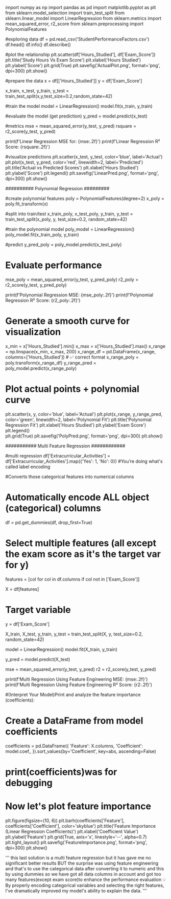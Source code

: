 import numpy as np
import pandas as pd
import matplotlib.pyplot as plt
from sklearn.model_selection import train_test_split
from sklearn.linear_model import LinearRegression
from sklearn.metrics import mean_squared_error, r2_score
from sklearn.preprocessing import PolynomialFeatures

#exploring data
df = pd.read_csv('StudentPerformanceFactors.csv')
df.head()
df.info()
df.describe()

#plot the relationship
plt.scatter(df['Hours_Studied'], df['Exam_Score'])
plt.title('Study Hours Vs Exam Score')
plt.xlabel('Hours Studied')
plt.ylabel('Score')
plt.grid(True)
plt.savefig('ActualPlot.png', format='png', dpi=300)
plt.show()


#prepare the data
x = df[['Hours_Studied']]
y = df['Exam_Score']

x_train, x_test, y_train, y_test = train_test_split(x,y,test_size=0.2,random_state=42)

#train the model
model = LinearRegression()
model.fit(x_train, y_train)

#evaluate the model (get prediction)
y_pred = model.predict(x_test)

#metrics
mse = mean_squared_error(y_test, y_pred)
rsquare = r2_score(y_test, y_pred)

print(f'Linear Regression MSE for: {mse:.2f}')
print(f'Linear Regression R² Score: {rsquare:.2f}')

#visualize predictions
plt.scatter(x_test, y_test, color='blue', label='Actual')
plt.plot(x_test, y_pred, color='red', linewidth=2, label='Predicted')
plt.title('Actual vs Predicted Scores')
plt.xlabel('Hours Studied')
plt.ylabel('Score')
plt.legend()
plt.savefig('LinearPred.png', format='png', dpi=300)
plt.show()


########## Polynomial Regression #########


#create polynomial features
poly = PolynomialFeatures(degree=2)
x_poly = poly.fit_transform(x)

#split into train/test 
x_train_poly, x_test_poly, y_train, y_test = train_test_split(x_poly, y, test_size=0.2, random_state=42)

#train the polynomial model
poly_model = LinearRegression()
poly_model.fit(x_train_poly, y_train)

#predict 
y_pred_poly = poly_model.predict(x_test_poly)

# Evaluate performance
mse_poly = mean_squared_error(y_test, y_pred_poly)
r2_poly = r2_score(y_test, y_pred_poly)

print(f'Polynomial Regression MSE: {mse_poly:.2f}')
print(f'Polynomial Regression R² Score: {r2_poly:.2f}')

# Generate a smooth curve for visualization
x_min = x['Hours_Studied'].min()
x_max = x['Hours_Studied'].max()
x_range = np.linspace(x_min, x_max, 200)
x_range_df = pd.DataFrame(x_range, columns=['Hours_Studied'])  # ✅ correct format
x_range_poly = poly.transform(x_range_df)
y_range_pred = poly_model.predict(x_range_poly)

# Plot actual points + polynomial curve
plt.scatter(x, y, color='blue', label='Actual')
plt.plot(x_range, y_range_pred, color='green', linewidth=2, label='Polynomial Fit')
plt.title('Polynomial Regression Fit')
plt.xlabel('Hours Studied')
plt.ylabel('Exam Score')
plt.legend()                                                        
plt.grid(True)
plt.savefig('PolyPred.png', format='png', dpi=300)
plt.show()


########### Multi Feature Regression ############


#multi regression
df['Extracurricular_Activities'] = df['Extracurricular_Activities'].map({'Yes': 1, 'No': 0}) #You’re doing what's called label encoding

#Converts those categorical features into numerical columns
# Automatically encode ALL object (categorical) columns
df = pd.get_dummies(df, drop_first=True)


# Select multiple features (all except the exam score as it's the target var for y)
features = [col for col in df.columns if col not in ['Exam_Score']]


X = df[features]

# Target variable
y = df['Exam_Score']

X_train, X_test, y_train, y_test = train_test_split(X, y, test_size=0.2, random_state=42)

model = LinearRegression()
model.fit(X_train, y_train)

y_pred = model.predict(X_test)

mse = mean_squared_error(y_test, y_pred)
r2 = r2_score(y_test, y_pred)

print(f'Multi Regression Using Feature Engineering MSE: {mse:.2f}')
print(f'Multi Regression Using Feature Engineering R² Score: {r2:.2f}')

#(Interpret Your Model)Print and analyze the feature importance (coefficients):
# Create a DataFrame from model coefficients
coefficients = pd.DataFrame({
    'Feature': X.columns,
    'Coefficient': model.coef_
}).sort_values(by='Coefficient', key=abs, ascending=False) 

# print(coefficients)was for debugging 


# Now let's plot feature importance
plt.figure(figsize=(10, 6))
plt.barh(coefficients['Feature'], coefficients['Coefficient'], color='skyblue')
plt.title('Feature Importance (Linear Regression Coefficients)')
plt.xlabel('Coefficient Value')
plt.ylabel('Feature')
plt.grid(True, axis='x', linestyle='--', alpha=0.7)
plt.tight_layout()
plt.savefig('FeatureImportance.png', format='png', dpi=300)
plt.show()




'''
this last solution is a multi feature regression but it has gave me no significant better results
BUT the surprise was using feature engineering and that's to use the categorical data after converting it to numeric and this by using dummies
so we have got all data columns in account and got too many features(except exam score)to enhance the performance evaluation
💡 By properly encoding categorical variables and selecting the right features, I've dramatically improved my model's ability to explain the data.
'''
